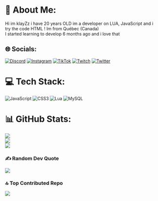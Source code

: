 # 💫 About Me:
Hi im klayZz i have 20 years OLD im a developer on LUA, JavaScript and i try the code HTML ! 
Im from Québec (Canada)  
I started learning to develop 6 months ago and i love that

## 🌐 Socials:
[![Discord](https://img.shields.io/badge/Discord-%237289DA.svg?logo=discord&logoColor=white)](https://discord.gg/zL#9999) [![Instagram](https://img.shields.io/badge/Instagram-%23E4405F.svg?logo=Instagram&logoColor=white)](https://www.instagram.com/zl__ttv) [![TikTok](https://img.shields.io/badge/TikTok-%23000000.svg?logo=TikTok&logoColor=white)](https://www.tiktok.com/@.zl_999) [![Twitch](https://img.shields.io/badge/Twitch-%239146FF.svg?logo=Twitch&logoColor=white)](https://twitch.tv/Ae_zL) [![Twitter](https://img.shields.io/badge/Twitter-%231DA1F2.svg?logo=Twitter&logoColor=white)](https://twitter.com/RLzL999) 

# 💻 Tech Stack:
![JavaScript](https://img.shields.io/badge/javascript-%23323330.svg?style=for-the-badge&logo=javascript&logoColor=%23F7DF1E) ![CSS3](https://img.shields.io/badge/css3-%231572B6.svg?style=for-the-badge&logo=css3&logoColor=white) ![Lua](https://img.shields.io/badge/lua-%232C2D72.svg?style=for-the-badge&logo=lua&logoColor=white) ![MySQL](https://img.shields.io/badge/mysql-%2300f.svg?style=for-the-badge&logo=mysql&logoColor=white) 
# 📊 GitHub Stats:
![](https://github-readme-stats.vercel.app/api?username=zL-dev1&theme=vue-dark&hide_border=false&include_all_commits=false&count_private=false)<br/>
![](https://github-readme-streak-stats.herokuapp.com/?user=zL-dev1&theme=vue-dark&hide_border=false)<br/>
![](https://github-readme-stats.vercel.app/api/top-langs/?username=zL-dev1&theme=vue-dark&hide_border=false&include_all_commits=false&count_private=false&layout=compact)

### ✍️ Random Dev Quote
![](https://quotes-github-readme.vercel.app/api?type=horizontal&theme=radical)

### 🔝 Top Contributed Repo
![](https://github-contributor-stats.vercel.app/api?username=zL-dev1&limit=5&theme=dark&combine_all_yearly_contributions=true)

